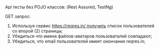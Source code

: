 Арі тесты без POJO классов: (Rest Assured, TestNg)

GET запрос:

1. Используя сервис https://reqres.in/ получить список пользователей со второй (2) страницы;
2. Убедиться что имена файлов-аватаров пользоваталей совпадают;
3. Убедиться, что email пользователей имеет окончание reqres.in;
